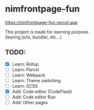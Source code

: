 # nimfrontpage-fun

https://nimfrontpage-fun.vercel.app

This project is made for learning purpose.  
(learing js/ts, bundler, etc...)

## TODO:

- [x] Learn: Rollup
- [ ] Learn: Parcel
- [ ] Learn: Webpack
- [ ] Learn: Theme switching
- [ ] Learn: SCSS
- [x] Add: Code editor (CodeFlask)
- [ ] Add: Code editor Run
- [ ] Add: Other pages
